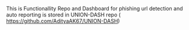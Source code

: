 This is Functionallity Repo and Dashboard for phishing url detection and auto reporting is stored in UNION-DASH repo ( https://github.com/AdityaAK67/UNION-DASH)
